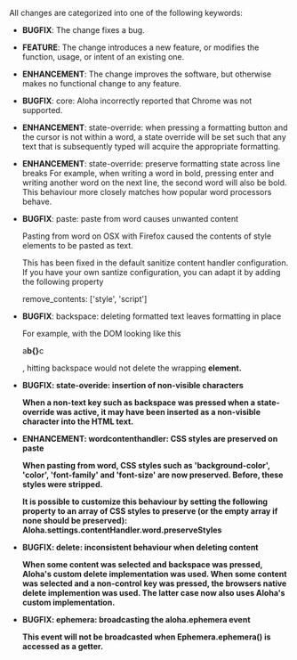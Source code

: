 All changes are categorized into one of the following keywords:

- **BUGFIX**: The change fixes a bug.
- **FEATURE**: The change introduces a new feature, or modifies the function,
               usage, or intent of an existing one.
- **ENHANCEMENT**: The change improves the software, but otherwise makes no
                   functional change to any feature.

- **BUGFIX**: core: Aloha incorrectly reported that Chrome was not supported.
- **ENHANCEMENT**: state-override: when pressing a formatting
	button and the cursor is not within a word, a state override
	will be set such that any text that is subsequently typed will
	acquire the appropriate formatting.
- **ENHANCEMENT**: state-override: preserve formatting state across line breaks
	For example, when writing a word in bold, pressing enter and
	writing another word on the next line, the second word will also
	be bold. This behaviour more closely matches how popular word
	processors behave.
- **BUGFIX**: paste: paste from word causes unwanted content

	Pasting from word on OSX with Firefox caused the contents
	of style elements to be pasted as text.

	This has been fixed in the default sanitize content handler
	configuration. If you have your own santize configuration, you can
	adapt it by adding the following property

	remove_contents: ['style', 'script']
- **BUGFIX**: backspace: deleting formatted text leaves formatting in place

	For example, with the DOM looking like this <p>a<b>b{}</b>c</p>,
	hitting backspace would not delete the wrapping <b> element.
- **BUGFIX**: state-overide: insertion of non-visible characters

	When a non-text key such as backspace was pressed when a
	state-override was active, it may have been inserted as a
	non-visible character into the HTML text.
- **ENHANCEMENT**: wordcontenthandler: CSS styles are preserved on paste

	When pasting from word, CSS styles such as 'background-color',
	'color', 'font-family' and 'font-size' are now preserved. Before,
	these styles were stripped.

	It is possible to customize this behaviour by setting the
	following property to an array of CSS styles to preserve (or the
	empty array if none should be preserved):
	Aloha.settings.contentHandler.word.preserveStyles

- **BUGFIX**: delete: inconsistent behaviour when deleting content

	When some content was selected and backspace was pressed, Aloha's
	custom delete implementation was used. When some content was
	selected and a non-control key was pressed, the browsers native
	delete implemention was used. The latter case now also uses
	Aloha's custom implementation.

- **BUGFIX**: ephemera: broadcasting the aloha.ephemera event

	This event will not be broadcasted when Ephemera.ephemera() is
	accessed as a getter.


